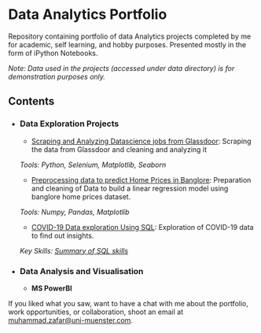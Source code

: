 # Data Analytics Portfolio
Repository containing portfolio of data Analytics projects completed by me for academic, self learning, and hobby purposes. Presented mostly in the form of iPython Notebooks.

<!-- For a more visually pleasant experience for browsing the portfolio, check out <p><a href="muhammadtoqeerzafar.github.io/">my quick portfolio</a></p>    -->



_Note: Data used in the projects (accessed under data directory) is for demonstration purposes only._

## Contents



	
- ### Data Exploration Projects

	- [Scraping and Analyzing Datascience jobs from Glassdoor](https://nbviewer.jupyter.org/github/muhammadtoqeerzafar/muhammadtoqeerzafar.github.io/blob/main/Scraping_and_analyzing_glassdoor_data.ipynb): Scraping the data from Glassdoor and cleaning and analyzing it

	_Tools: Python, Selenium, Matplotlib, Seaborn_

	- [Preprocessing data to predict Home Prices in Banglore](https://github.com/muhammadtoqeerzafar/muhammadtoqeerzafar.github.io/blob/main/Data_Cleaning_Practice_Predicting_Home_Prices_in_Banglore.ipynb): Preparation and cleaning of Data to build a linear regression model using banglore home prices dataset.

	_Tools: Numpy, Pandas, Matplotlib_
	- [COVID-19 Data exploration Using SQL](https://github.com/muhammadtoqeerzafar/muhammadtoqeerzafar.github.io/blob/main/COVID-19%20Data%20exploration%20using%20SQL.sql): 
Exploration of COVID-19 data to find out insights.

	_Key Skills: [Summary of SQL skills](https://github.com/muhammadtoqeerzafar/muhammadtoqeerzafar.github.io/blob/main/SQL_Skills.md)_

- ### Data Analysis and Visualisation
	- __MS PowerBI__
<!-- 		- [in progress](): Analysis of walkability of suburbs in Melbourne, Victoria and its implications.
		
	

- ### other Projects: 

	- __Physics__
		

... -->	

If you liked what you saw, want to have a chat with me about the portfolio, work opportunities, or collaboration, shoot an email at muhammad.zafar@uni-muenster.com. 
